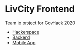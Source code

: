 # LivCity Frontend
Team io project for GovHack 2020

- [Hackerspace](https://hackerspace.govhack.org/projects/livcity)
- [Backend](https://github.com/TeamIO-NZ/liv-city-backend)
- [Mobile App](https://github.com/TeamIO-NZ/liv-city-flutter)